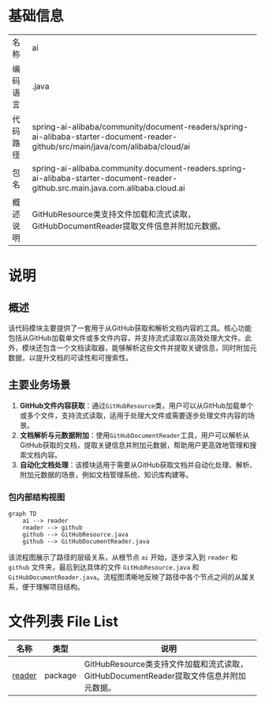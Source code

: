 # 基础信息

|      |      |
|------|------|
| 名称 | ai |
| 编码语言 | .java |
| 代码路径 | spring-ai-alibaba/community/document-readers/spring-ai-alibaba-starter-document-reader-github/src/main/java/com/alibaba/cloud/ai |
| 包名 | spring-ai-alibaba.community.document-readers.spring-ai-alibaba-starter-document-reader-github.src.main.java.com.alibaba.cloud.ai |
| 概述说明 | GitHubResource类支持文件加载和流式读取，GitHubDocumentReader提取文件信息并附加元数据。 |

# 说明

## 概述
该代码模块主要提供了一套用于从GitHub获取和解析文档内容的工具。核心功能包括从GitHub加载单文件或多文件内容，并支持流式读取以高效处理大文件。此外，模块还包含一个文档读取器，能够解析这些文件并提取关键信息，同时附加元数据，以提升文档的可读性和可搜索性。

## 主要业务场景
1. **GitHub文件内容获取**：通过`GitHubResource`类，用户可以从GitHub加载单个或多个文件，支持流式读取，适用于处理大文件或需要逐步处理文件内容的场景。
2. **文档解析与元数据附加**：使用`GitHubDocumentReader`工具，用户可以解析从GitHub获取的文档，提取关键信息并附加元数据，帮助用户更高效地管理和搜索文档内容。
3. **自动化文档处理**：该模块适用于需要从GitHub获取文档并自动化处理、解析、附加元数据的场景，例如文档管理系统、知识库构建等。


### 包内部结构视图

```mermaid
graph TD
    ai --> reader
    reader --> github
    github --> GitHubResource.java
    github --> GitHubDocumentReader.java
```

该流程图展示了路径的层级关系，从根节点 `ai` 开始，逐步深入到 `reader` 和 `github` 文件夹，最后到达具体的文件 `GitHubResource.java` 和 `GitHubDocumentReader.java`。流程图清晰地反映了路径中各个节点之间的从属关系，便于理解项目结构。

# 文件列表 File List

| 名称   | 类型  | 说明 |
|-------|------|-------------|
| [reader](reader/_module.md) | package | GitHubResource类支持文件加载和流式读取，GitHubDocumentReader提取文件信息并附加元数据。 |


